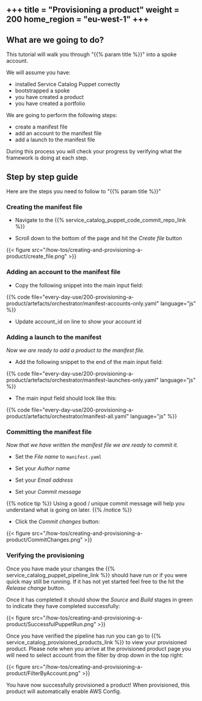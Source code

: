 +++
title = "Provisioning a product"
weight = 200
home_region = "eu-west-1"
+++
---

## What are we going to do?

This tutorial will walk you through "{{% param title %}}" into a spoke account.

We will assume you have:
 
 - installed Service Catalog Puppet correctly
 - bootstrapped a spoke
 - you have created a product
 - you have created a portfolio

We are going to perform the following steps:

- create a manifest file
- add an account to the manifest file
- add a launch to the manifest file

During this process you will check your progress by verifying what the framework is doing at each step.

## Step by step guide

Here are the steps you need to follow to "{{% param title %}}"

### Creating the manifest file

- Navigate to the {{% service_catalog_puppet_code_commit_repo_link %}}

- Scroll down to the bottom of the page and hit the *Create file* button

{{< figure src="/how-tos/creating-and-provisioning-a-product/create_file.png" >}}

### Adding an account to the manifest file

- Copy the following snippet into the main input field:

 {{% code file="every-day-use/200-provisioning-a-product/artefacts/orchestrator/manifest-accounts-only.yaml" language="js" %}}
 
- Update account_id on line to show your account id

### Adding a launch to the manifest

_Now we are ready to add a product to the manifest file._

- Add the following snippet to the end of the main input field:

 {{% code file="every-day-use/200-provisioning-a-product/artefacts/orchestrator/manifest-launches-only.yaml" language="js" %}}

- The main input field should look like this:

 {{% code file="every-day-use/200-provisioning-a-product/artefacts/orchestrator/manifest-all.yaml" language="js" %}}


### Committing the manifest file

_Now that we have written the manifest file we are ready to commit it._

- Set the *File name* to `manifest.yaml`

- Set your *Author name*
- Set your *Email address*
- Set your *Commit message*

{{% notice tip %}}
Using a good / unique commit message will help you understand what is going on later.
{{% /notice %}}


- Click the *Commit changes* button:

{{< figure src="/how-tos/creating-and-provisioning-a-product/CommitChanges.png" >}}


### Verifying the provisioning

Once you have made your changes the {{% service_catalog_puppet_pipeline_link %}} should have run or if you were quick 
may still be running.  If it has not yet started feel free to the hit the *Release change* button.

Once it has completed it should show the *Source* and *Build* stages in green to indicate they have completed 
successfully:

{{< figure src="/how-tos/creating-and-provisioning-a-product/SuccessfulPuppetRun.png" >}}

Once you have verified the pipeline has run you can go to {{% service_catalog_provisioned_products_link %}} to view your 
provisioned product.  Please note when you arrive at the provisioned product page you will need to select account from 
the filter by drop down in the top right:

{{< figure src="/how-tos/creating-and-provisioning-a-product/FilterByAccount.png" >}}

You have now successfully provisioned a product! When provisioned, this product will automatically enable AWS Config.
